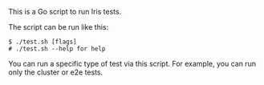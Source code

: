 This is a Go script to run Iris tests.

The script can be run like this:

```
$ ./test.sh [flags]
# ./test.sh --help for help
```

You can run a specific type of test via this script. For example, you can run only the cluster or e2e tests.
